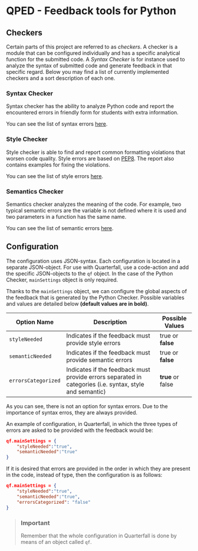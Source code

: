 QPED - Feedback tools for Python
========================

## Checkers
Certain parts of this project are referred to as *checkers*. A checker is a module that can be configured individually and has a specific analytical function for the submitted code. A *Syntax Checker* is for instance used to analyze the syntax of submitted code and generate feedback in that specific regard. Below you may find a list of currently implemented checkers and a sort description of each one.

### Syntax Checker
Syntax checker has the ability to analyze Python code and report the encountered errors in friendly form for students with extra information.

You can see the list of syntax errors [here](/flake8-syntax-msgs.properties).

### Style Checker
Style checker is able to find and report common formatting violations that worsen code quality. Style errors are based on [PEP8](https://peps.python.org/pep-0008/). The report also contains examples for fixing the violations.

You can see the list of style errors [here](/flake8-style-msgs.properties).

### Semantics Checker
Semantics checker analyzes the meaning of the code. For example, two typical semantic errors are the variable is not defined where it is used and two parameters in a function has the same name.  

You can see the list of semantic errors [here](/flake8-semantic-msgs.properties).

Configuration
------------
The configuration uses JSON-syntax. Each configuration is located in a separate JSON-object. For use with Quarterfall, use a code-action and add the specific JSON-objects to the `qf` object. In the case of the Python Checker, `mainSettings` object is only required.

Thanks to the `mainSettings` object, we can configure the global aspects of the feedback that is generated by the Python Checker. Possible variables and values are detailed below **(default values are in bold)**.

| Option Name       | Description | Possible Values                           | 
|-------------------|----------|---------------------------------|
| `styleNeeded`| Indicates if the feedback must provide style errors | true or **false** |
| `semanticNeeded`| Indicates if the feedback must provide semantic errors | true or **false** |
| `errorsCategorized`| Indicates if the feedback must provide errors separated in categories (i.e. syntax, style and semantic) | **true** or false |

As you can see, there is not an option for syntax errors. Due to the importance of syntax erros, they are always provided.

An example of configuration, in Quarterfall, in which the three types of errors are asked to be provided with the feedback would be:

```json
qf.mainSettings = {
	"styleNeeded":"true",
	"semanticNeeded":"true"
}
```

If it is desired that errors are provided in the order in which they are present in the code, instead of type, then the configuration is as follows:

```json
qf.mainSettings = {
	"styleNeeded":"true",
	"semanticNeeded":"true",
	"errorsCategorized": "false"
}
```


> ### Important
> 
> Remember that the whole configuration in Quarterfall is done by means of an object called ``qf``.
